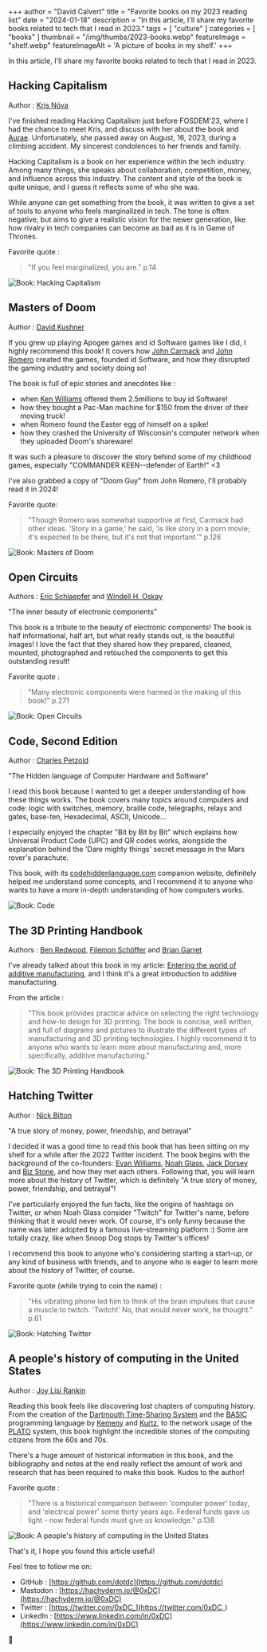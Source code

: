 +++
author = "David Calvert"
title = "Favorite books on my 2023 reading list"
date = "2024-01-18"
description = "In this article, I'll share my favorite books related to tech that I read in 2023."
tags = [
    "culture"
]
categories = [
    "books"
]
thumbnail = "/img/thumbs/2023-books.webp"
featureImage = "shelf.webp"
featureImageAlt = 'A picture of books in my shelf.'
+++

<!--more-->

In this article, I'll share my favorite books related to tech that I read in 2023.

## Hacking Capitalism

Author : [Kris Nóva](https://hachyderm.io/@nova)

I've finished reading Hacking Capitalism just before FOSDEM'23, where I had the chance to meet Kris, and discuss with her about the book and [Aurae](https://github.com/aurae-runtime/aurae). Unfortunately, she passed away on August, 16, 2023, during a climbing accident. My sincerest condolences to her friends and family.

Hacking Capitalism is a book on her experience within the tech industry. Among many things, she speaks about collaboration, competition, money, and influence across this industry. The content and style of the book is quite unique, and I guess it reflects some of who she was.

While anyone can get something from the book, it was written to give a set of tools to anyone who feels marginalized in tech. The tone is often negative, but aims to give a realistic vision for the newer generation, like how rivalry in tech companies can become as bad as it is in Game of Thrones.

Favorite quote :

> "If you feel marginalized, you are."
> p.14

![Book: Hacking Capitalism](hacking-capitalism.webp "Book: Hacking Capitalism")

## Masters of Doom

Author : [David Kushner](https://twitter.com/davidkushner)

If you grew up playing Apogee games and id Software games like I did, I highly recommend this book! It covers how [John Carmack](https://twitter.com/ID_AA_Carmack) and [John Romero](https://twitter.com/romero) created the games, founded id Software, and how they disrupted the gaming industry and society doing so!

The book is full of epic stories and anecdotes like :

- when [Ken Williams](https://twitter.com/caboken) offered them 2.5millions to buy id Software!
- how they bought a Pac-Man machine for $150 from the driver of their moving truck!
- when Romero found the Easter egg of himself on a spike!
- how they crashed the University of Wisconsin's computer network when they uploaded Doom's shareware!

It was such a pleasure to discover the story behind some of my childhood games, especially "COMMANDER KEEN--defender of Earth!" <3

I've also grabbed a copy of "Doom Guy" from John Romero, I'll probably read it in 2024!

Favorite quote:

> "Though Romero was somewhat supportive at first, Carmack had other ideas. 'Story in a game,' he said, 'is like story in a porn movie; it's expected to be there, but it's not that important.'"
> p.126

![Book: Masters of Doom](masters-of-doom.webp "Book: Masters of Doom")

## Open Circuits

Authors : [Eric Schlaepfer](https://twitter.com/TubeTimeUS) and [Windell H. Oskay](https://twitter.com/EMSL)

"The inner beauty of electronic components"

This book is a tribute to the beauty of electronic components! The book is half informational, half art, but what really stands out, is the beautiful images! I love the fact that they shared how they prepared, cleaned, mounted, photographed and retouched the components to get this outstanding result!

Favorite quote :

> "Many electronic components were harmed in the making of this book!"
> p.271

![Book: Open Circuits](open-circuits.webp "Book: Open Circuits")

## Code, Second Edition

Author : [Charles Petzold](https://www.charlespetzold.com)

"The Hidden language of Computer Hardware and Software"

I read this book because I wanted to get a deeper understanding of how these things works. The book covers many topics around computers and code: logic with switches, memory, braille code, telegraphs, relays and gates, base-ten, Hexadecimal, ASCII, Unicode…

I especially enjoyed the chapter "Bit by Bit by Bit" which explains how Universal Product Code (UPC) and QR codes works, alongside the explanation behind the 'Dare mighty things' secret message in the Mars rover's parachute.

This book, with its [codehiddenlanguage.com](https://codehiddenlanguage.com/) companion website, definitely helped me understand some concepts, and I recommend it to anyone who wants to have a more in-depth understanding of how computers works.

![Book: Code](code.webp "Book: Code")

## The 3D Printing Handbook

Authors : [Ben Redwood](https://twitter.com/b_redwood), [Filemon Schöffer](https://twitter.com/filemonschoffer) and [Brian Garret](https://twitter.com/briangarret)

I've already talked about this book in my article: [Entering the world of additive manufacturing](https://0xdc.me/blog/entering-the-world-of-additive-manufacturing/), and I think it's a great introduction to additive manufacturing.

From the article :

> "This book provides practical advice on selecting the right technology and how-to design for 3D printing. The book is concise, well written, and full of diagrams and pictures to illustrate the different types of manufacturing and 3D printing technologies. I highly recommend it to anyone who wants to learn more about manufacturing and, more specifically, additive manufacturing."

![Book: The 3D Printing Handbook](3d-printing-handbook.webp "Book: The 3D Printing Handbook")

## Hatching Twitter

Author : [Nick Bilton](https://twitter.com/nickbilton)

"A true story of money, power, friendship, and betrayal"

I decided it was a good time to read this book that has been sitting on my shelf for a while after the 2022 Twitter incident. The book begins with the background of the co-founders: [Evan Williams](https://twitter.com/ev), [Noah Glass](https://twitter.com/noah), [Jack Dorsey](https://twitter.com/jack) and [Biz Stone](https://twitter.com/biz), and how they met each others. Following that, you will learn more about the history of Twitter, which is definitely "A true story of money, power, friendship, and betrayal"!

I've particularly enjoyed the fun facts, like the origins of hashtags on Twitter, or when Noah Glass consider "Twitch" for Twitter's name, before thinking that it would never work. Of course, it's only funny because the name was later adopted by a famous live-streaming platform :) Some are totally crazy, like when Snoop Dog stops by Twitter's offices!

I recommend this book to anyone who's considering starting a start-up, or any kind of business with friends, and to anyone who is eager to learn more about the history of Twitter, of course.

Favorite quote (while trying to coin the name) :

> "His vibrating phone led him to think of the brain impulses that cause a muscle to twitch. 'Twitch!' No, that would never work, he thought."
> p.61

![Book: Hatching Twitter](hatching-twitter.webp "Book: Hatching Twitter")

## A people's history of computing in the United States

Author : [Joy Lisi Rankin](https://twitter.com/JoyMLRankin)

Reading this book feels like discovering lost chapters of computing history. From the creation of the [Dartmouth Time-Sharing System](https://en.wikipedia.org/wiki/Dartmouth_Time_Sharing_System) and the [BASIC](https://en.wikipedia.org/wiki/BASIC) programming language by [Kemeny](https://en.wikipedia.org/wiki/John_G._Kemeny) and [Kurtz](https://en.wikipedia.org/wiki/Thomas_E._Kurtz), to the network usage of the [PLATO](https://en.wikipedia.org/wiki/PLATO_(computer_system)) system, this book highlight the incredible stories of the computing citizens from the 60s and 70s.

There's a huge amount of historical information in this book, and the bibliography and notes at the end really reflect the amount of work and research that has been required to make this book. Kudos to the author!

Favorite quote :

> "There is a historical comparison between 'computer power' today, and 'electrical power' some thirty years ago. Federal funds gave us light - now federal funds must give us knowledge."
> p.138

![Book: A people's history of computing in the United States](a-people-s-history-of-computing-in-the-united-states.webp "Book: A people's history of computing in the United States")

That's it, I hope you found this article useful!

Feel free to follow me on:

- GitHub : [https://github.com/dotdc](https://github.com/dotdc)
- Mastodon : [https://hachyderm.io/@0xDC](https://hachyderm.io/@0xDC)
- Twitter : [https://twitter.com/0xDC_](https://twitter.com/0xDC_)
- LinkedIn : [https://www.linkedin.com/in/0xDC](https://www.linkedin.com/in/0xDC)

👋
